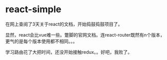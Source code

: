 # react-simple

在网上查阅了3天关于react的文档，开始捣鼓捣鼓项目了。

显然，react会比vue难一些。蹩脚的官网文档。连react-router既然有n个版本，更气的是每个版本使用都不相同。。。

学习路由花了大把时间，还没开始接触redux。。好吧，我败了。




